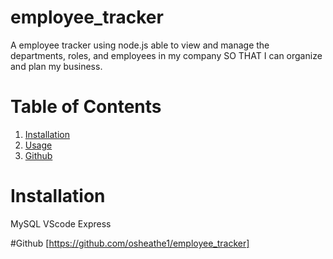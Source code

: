 # employee_tracker
A employee tracker using node.js able to view and manage the departments, roles, and employees in my company SO THAT I can organize and plan my business.

# Table of Contents
  1. [Installation](#installation)
  2. [Usage](#usage)
  3. [Github](#github)

# Installation
MySQL
VScode
Express

#Github
[https://github.com/osheathe1/employee_tracker]
